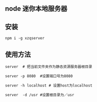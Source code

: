 
## node 迷你本地服务器

## 安装

```
npm i -g xzqserver
```

## 使用方法

```
server  # 把当前文件夹作为静态资源服务器根目录

server -p 8080  #设置端口号为8080

server -h localhost # 设置host为localhost

server  -d /usr #设置根目录为／usr
```